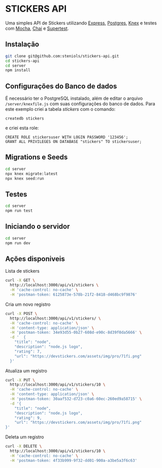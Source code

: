 # STICKERS API

Uma simples API de Stickers utilizando [Express](https://github.com/expressjs/express), [Postgres](https://github.com/postgres/postgres), [Knex](https://github.com/knex/knex) e testes com [Mocha](https://github.com/mochajs/mocha), [Chai](https://github.com/chaijs/chai) e [Supertest](https://github.com/visionmedia/supertest).

## Instalação

```bash
git clone git@github.com:steniols/stickers-api.git
cd stickers-api
cd server
npm install
```

## Configurações do Banco de dados

É necessário ter o PostgreSQL instalado, além de editar o arquivo `/server/knexfile.js` com suas configurações do banco de dados.
Para este exemplo criei a tabela *stickers* com o comando:
```
createdb stickers
```
e criei esta role:
```
CREATE ROLE stickersuser WITH LOGIN PASSWORD '123456';
GRANT ALL PRIVILEGES ON DATABASE "stickers" TO stickersuser;
```

## Migrations e Seeds 

```bash
cd server
npx knex migrate:latest
npx knex seed:run
```


## Testes

```bash
cd server
npm run test
```

## Iniciando o servidor

```bash
cd server
npm run dev
```

## Ações disponiveis

Lista de stickers

```bash
curl -X GET \
  http://localhost:3000/api/v1/stickers \
  -H 'cache-control: no-cache' \
  -H 'postman-token: 6125873e-578b-21f2-8418-d468bc9f9876'
```

Cria um novo registro

```bash
curl -X POST \
  http://localhost:3000/api/v1/stickers/ \
  -H 'cache-control: no-cache' \
  -H 'content-type: application/json' \
  -H 'postman-token: 34e93d55-0b27-608d-e90c-8d39f0da5666' \
  -d '  {
    "title": "node",
    "description": "node.js logo",
    "rating": 7,
    "url": "https://devstickers.com/assets/img/pro/71fi.png"
  }'
```

Atualiza um registro
```bash
curl -X PUT \
  http://localhost:3000/api/v1/stickers/10 \
  -H 'cache-control: no-cache' \
  -H 'content-type: application/json' \
  -H 'postman-token: 30aaf532-d723-c0a6-60ec-260ed9a58715' \
  -d '{
	"title": "node",
	"description": "node.js logo",
	"rating": 9,
	"url": "https://devstickers.com/assets/img/pro/71fi.png"
}'
```

Deleta um registro
```bash
curl -X DELETE \
  http://localhost:3000/api/v1/stickers/10 \
  -H 'cache-control: no-cache' \
  -H 'postman-token: 4f33b999-9f32-dd01-900a-a3be5a3f6c63'
```